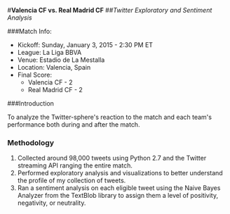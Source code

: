 #**Valencia CF vs. Real Madrid CF**
##*Twitter Exploratory and Sentiment Analysis*

###Match Info:
- Kickoff: Sunday, January 3, 2015 - 2:30 PM ET
- League: La Liga BBVA
- Venue: Estadio de La Mestalla
- Location: Valencia, Spain
- Final Score: 
    - Valencia CF - 2
    - Real Madrid CF - 2

###Introduction

To analyze the Twitter-sphere's reaction to the match and each team's performance both during and after the match.


### Methodology

1. Collected around 98,000 tweets using Python 2.7 and the Twitter streaming API ranging the entire match.
2. Performed exploratory analysis and visualizations to better understand the profile of my collection of tweets.
3. Ran a sentiment analysis on each eligible tweet using the Naive Bayes Analyzer from the TextBlob library to assign them a level of positivity, negativity, or neutrality.

